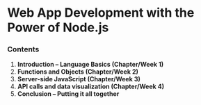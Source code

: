 # **Web App Development with the Power of Node.js**

### Contents

1.  **Introduction – Language Basics (Chapter/Week 1)**
2.  **Functions and Objects (Chapter/Week 2)**
3.  **Server-side JavaScript (Chapter/Week 3)**
4.  **API calls and data visualization (Chapter/Week 4)**
5.  **Conclusion – Putting it all together**

